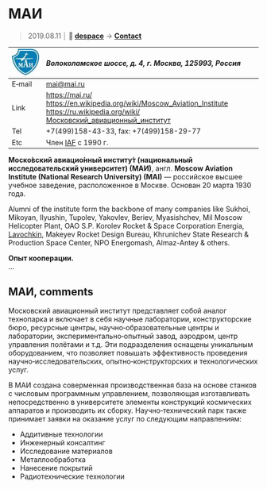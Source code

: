 # МАИ
> 2019.08.11 ┊ **🚀 [despace](index.md)** → **[Contact](contact.md)**

|[![](f/contact/m/mai_logo1_thumb.jpg)](f/contact/m/mai_logo1.png)|*Волоколамское шоссе, д. 4, г. Москва, 125993, Россия*|
|:--|:--|
|E‑mail| <mai@mai.ru> |
|Link| <https://mai.ru/><br> <https://en.wikipedia.org/wiki/Moscow_Aviation_Institute><br> <https://ru.wikipedia.org/wiki/Московский_авиационный_институт> |
|Tel| +7(499)158-43-33, fax: +7(499)158-29-77 |
|Etc| Член [IAF](03_iaf.md) с 1990 г. |

**Моско́вский авиацио́нный институ́т (национальный исследовательский университет) (МАИ)**, англ. **Moscow Aviation Institute (National Research University) (MAI)** — российское высшее учебное заведение, расположенное в Москве. Основан 20 марта 1930 года.

Alumni of the institute form the backbone of many companies like Sukhoi, Mikoyan, Ilyushin, Tupolev, Yakovlev, Beriev, Myasishchev, Mil Moscow Helicopter Plant, OAO S.P. Korolev Rocket & Space Corporation Energia, [Lavochkin](03_lav.md), Makeyev Rocket Design Bureau, Khrunichev State Research & Production Space Center, NPO Energomash, Almaz-Antey & others.

**Опыт кооперации.**  
…


<p style="page-break-after:always"> </p>

## МАИ, comments

Московский авиационный институт представляет собой аналог технопарка и включает в себя научные лаборатории, конструкторские бюро, ресурсные центры, научно‑образовательные центры и лаборатории, экспериментально‑опытный завод, аэродром, центр управления полётами и т.д. Эти подразделения оснащены уникальным оборудованием, что позволяет повышать эффективность проведения научно‑исследовательских, опытно‑конструкторских и технологических услуг.

В МАИ создана соверменная производственная база на основе станков с числовым программным управлением, позволяющая изготавливать непосредственно в университете элементы конструкций космических аппаратов и производить их сборку. Научно‑технический парк также принимает заявки на оказание услуг по следующим направлениям:

   - Аддитивные технологии
   - Инженерный консалтинг
   - Исследование материалов
   - Металлообработка
   - Нанесение покрытий
   - Радиотехнические технологии

